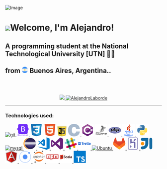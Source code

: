 ![Image](http://dineroclub.net/wp-content/uploads/2019/11/DEVELOPER.png)


<h1> <img src="https://emojis.slackmojis.com/emojis/images/1531849430/4246/blob-sunglasses.gif?1531849430" width="30"/>Welcome, I'm <b>Alejandro!</b></h1>
<p><h2>A programming student at the <b>National Technological University [UTN] 👨‍💻</b> </h2>
<h2>from <img src="https://github.com/caidevOficial/Logos/blob/master/Personales/argentina.png" height="20" width="20"/> <b>Buenos Aires, Argentina</b>..</h2></p><br><br>

<p align="center">
<a href="https://github.com/AlejandroLaborde">
  <img height="180em" src="https://github-readme-stats.vercel.app/api/top-langs/?username=AlejandroLaborde&layout=compact&theme=tokyonight&langs_count=10&show_icons=true"/>
  <img height="180em" src="https://github-readme-stats.vercel.app/api?username=AlejandroLaborde&theme=tokyonight&show_icons=true" alt="AlejandroLaborde"/>
</a>
</p>


---
<h3 align="left">Technologies used:</h3>
<p align="left"> 
<a href="https://git-scm.com/" target="_blank"> <img src="https://www.vectorlogo.zone/logos/git-scm/git-scm-icon.svg" alt="git" width="40" height="40"/> </a> 
<a href="https://getbootstrap.com" target="_blank"> <img src="https://github.com/devicons/devicon/blob/master/icons/bootstrap/bootstrap-plain-wordmark.svg" alt="bootstrap" width="40" height="40"/> </a> 
<a href="https://www.w3schools.com/css/" target="_blank"> <img src="https://github.com/devicons/devicon/blob/master/icons/css3/css3-original.svg" alt="css3" width="40" height="40"/></a>
<a href="https://www.w3.org/html/" target="_blank"> <img src="https://github.com/devicons/devicon/blob/master/icons/html5/html5-original.svg" alt="html5" width="40" height="40"/></a> 
<a href="https://developer.mozilla.org/en-US/docs/Web/JavaScript" target="_blank"> <img src="https://github.com/caidevOficial/Logos/blob/master/Lenguajes/logo-js.png" alt="javascript" width="29" height="32"/></a> 
<a href="https://www.cprogramming.com/" target="_blank"> <img src="https://github.com/devicons/devicon/blob/master/icons/c/c-original.svg" alt="c" width="40" height="40"/> </a> 
<a href="https://www.w3schools.com/cs/" target="_blank"> <img src="https://github.com/devicons/devicon/blob/master/icons/csharp/csharp-original.svg" alt="csharp" width="40" height="40"/></a> 
<a href="https://www.microsoft.com/" target="_blank"> <img src="https://github.com/devicons/devicon/blob/master/icons/microsoftsqlserver/microsoftsqlserver-plain-wordmark.svg" alt="MicrosoftSqlServer" width="40" height="40"/> </a> 
<a href="https://www.php.net/" target="_blank"> <img src="https://github.com/devicons/devicon/blob/master/icons/php/php-original.svg" alt="Php" width="40" height="40"/> </a> 
<a href="https://www.java.com" target="_blank"> <img src="https://github.com/caidevOficial/Logos/blob/master/Lenguajes/java.png" alt="java" width="40" height="40"/> </a> 
<a href="https://www.python.org" target="_blank"> <img src="https://github.com/devicons/devicon/blob/master/icons/python/python-original.svg?raw=true" alt="python" width="40" height="40"/> </a>   
<a href="https://www.mysql.com/" target="_blank"> <img src="https://github.com/caidevOficial/Curriculum/blob/main/media/icons/mysql/mysql-original-wordmark.svg?raw=true" alt="mysql" width="40" height="40"/> </a> 
<a href="https://www.eclipse.org/" target="_blank"> <img src="https://github.com/caidevOficial/Logos/blob/master/Lenguajes/logo-eclipse.png?raw=true" alt="Eclipse" width="40" height="40" /> </a>
<a href="https://code.visualstudio.com/" target="_blank"> <img src="https://raw.githubusercontent.com/github/explore/80688e429a7d4ef2fca1e82350fe8e3517d3494d/topics/visual-studio-code/visual-studio-code.png" alt="visualStudio" width="40" height="40"/> </a>
<a href="https://code.visualstudio.com/" target="_blank"> <img src="https://github.com/devicons/devicon/blob/master/icons/visualstudio/visualstudio-plain.svg" alt="visualStudio" width="40" height="40"/> </a>
<a href="https://slack.com/intl/es-ar/" target="_blank"> <img src="https://github.com/devicons/devicon/blob/master/icons/slack/slack-original.svg" alt="Slack" width="40" height="40" /> </a>
<a href="https://trello.com/es" target="_blank"> <img src="https://github.com/devicons/devicon/blob/master/icons/trello/trello-plain-wordmark.svg" alt="Trello" width="40" height="40" /> </a>
<a href="https://www.ubuntu.org/" target="_blank"> <img src="https://github.com/caidevOficial/Curriculum/blob/main/media/icons/ubuntu/ubuntu-plain-wordmark.svg" alt="Ubuntu" width="40" height="40" /> </a>
<a href="https://www.android.com/" target="_blank"> <img src="https://github.com/devicons/devicon/blob/master/icons/gitlab/gitlab-original.svg" alt="Android" width="40" height="40" /> </a>
<a href="https://dashboard.heroku.com/" target="_blank"> <img src="https://github.com/devicons/devicon/blob/master/icons/heroku/heroku-original.svg" alt="Heroku" width="40" height="40" /> </a>
<a href="https://www.jetbrains.com/es-es/idea/" target="_blank"> <img src="https://github.com/devicons/devicon/blob/master/icons/intellij/intellij-original.svg" alt="IntelIj" width="40" height="40" /> </a>
<a href="https://angular.io/" target="_blank"> <img src="https://github.com/devicons/devicon/blob/master/icons/angularjs/angularjs-original.svg" alt="Angular" width="40" height="40" /> </a>
<a href="https://ionicframework.com/" target="_blank"> <img src="https://github.com/devicons/devicon/blob/master/icons/ionic/ionic-original.svg" alt="Ionic" width="40" height="40" /> </a>
<a href="https://firebase.google.com/" target="_blank"> <img src="https://github.com/devicons/devicon/blob/master/icons/jupyter/jupyter-original-wordmark.svg" alt="Firebase" width="40" height="40" /> </a>
<a href="https://www.npmjs.com/" target="_blank"> <img src="https://github.com/devicons/devicon/blob/master/icons/npm/npm-original-wordmark.svg" alt="Npm" width="40" height="40" /> </a>
<a href="https://www.scala-lang.org/" target="_blank"> <img src="https://github.com/devicons/devicon/blob/master/icons/scala/scala-original-wordmark.svg" alt="Scala" width="40" height="40" /> </a>
<a href="https://www.typescriptlang.org/" target="_blank"> <img src="https://github.com/devicons/devicon/blob/master/icons/typescript/typescript-original.svg" alt="Typescript" width="40" height="40" /> </a>
</p>

